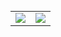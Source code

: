 <table border="0" style="margin-top:30px; border:0px;" class="stats">
    <tr>
        <td align="center">
            <img src="https://github-readme-stats-hybrayhem.vercel.app/api?username=hybrayhem&theme=github_dark&count_private=true&show_icons=true&include_all_commits=true"/>
        </td>
        <td align="center">
            <img src="https://github-readme-stats-hybrayhem.vercel.app/api/top-langs/?username=hybrayhem&theme=github_dark&layout=compact&langs_count=5" />
        </td>
    </tr>
</table>
